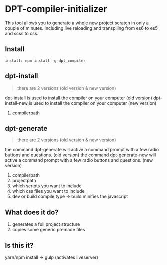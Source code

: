 DPT-compiler-initializer
====================

This tool allows you to generate a whole new project scratch in only a couple of minutes. Including live reloading and transpiling from es6 to es5 and scss to css.

Install
-----------------



```
install: npm install -g dpt_compiler
```


dpt-install
-----------------

> there are 2 versions (old version & new version)

dpt-install is used to install the compiler on your computer (old version)
dpt-install-new is used to install the compiler on your computer (new version)

1) compilerpath


dpt-generate
-----------------

> there are 2 versions (old version & new version)

the command dpt-generate will active a command prompt with a few radio buttons and questions. (old version)
the command dpt-generate-new will active a command prompt with a few radio buttons and questions. (new version)

1) compilerpath
2) projectpath
3) which scripts you want to include
4) which css files you want to include
5) dev or build compile type -> build minifies the javascript


What does it do?
-----------------

1) generates a full project structure
2) copies some generic premade files

Is this it?
-----------------

yarn/npm install -> gulp (activates liveserver)

